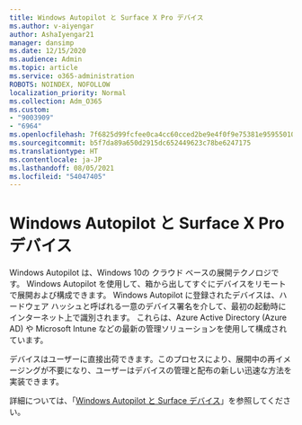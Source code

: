 ```yaml
---
title: Windows Autopilot と Surface X Pro デバイス
ms.author: v-aiyengar
author: AshaIyengar21
manager: dansimp
ms.date: 12/15/2020
ms.audience: Admin
ms.topic: article
ms.service: o365-administration
ROBOTS: NOINDEX, NOFOLLOW
localization_priority: Normal
ms.collection: Adm_O365
ms.custom:
- "9003909"
- "6964"
ms.openlocfilehash: 7f6825d99fcfee0ca4cc60cced2be9e4f0f9e75381e9595501072eb7dfad1698
ms.sourcegitcommit: b5f7da89a650d2915dc652449623c78be6247175
ms.translationtype: HT
ms.contentlocale: ja-JP
ms.lasthandoff: 08/05/2021
ms.locfileid: "54047405"
---
```

# <a name="windows-autopilot-and-surface-x-pro-devices"></a>Windows Autopilot と Surface X Pro デバイス

Windows Autopilot は、Windows 10の クラウド ベースの展開テクノロジです。 Windows Autopilot を使用して、箱から出してすぐにデバイスをリモートで展開および構成できます。 Windows Autopilot に登録されたデバイスは、ハードウェア ハッシュと呼ばれる一意のデバイス署名を介して、最初の起動時にインターネット上で識別されます。 これらは、Azure Active Directory (Azure AD) や Microsoft Intune などの最新の管理ソリューションを使用して構成されています。

デバイスはユーザーに直接出荷できます。このプロセスにより、展開中の再イメージングが不要になり、ユーザーはデバイスの管理と配布の新しい迅速な方法を実装できます。

詳細については、「[Windows Autopilot と Surface デバイス](https://go.microsoft.com/fwlink/?linkid=2135712)」を参照してください。
